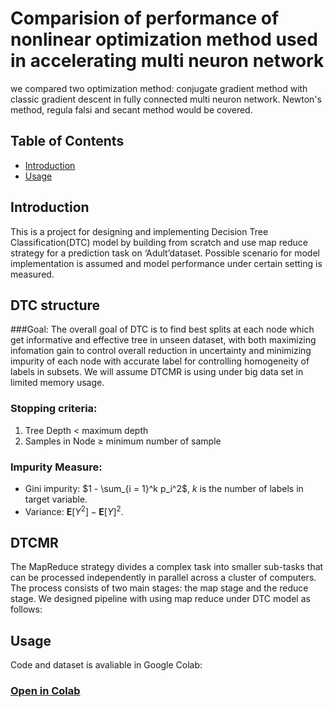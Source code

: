# Comparision of performance of nonlinear optimization method used in accelerating multi neuron network

we compared two optimization method: conjugate gradient method with classic gradient descent in fully connected multi neuron network. Newton's method, regula falsi and secant method would be covered. 

## Table of Contents

- [Introduction](#introduction)
- [Usage](#usage)

## Introduction
This is a project for designing and implementing Decision Tree Classification(DTC) model
by building from scratch and use map reduce strategy for a prediction task on ‘Adult’dataset.
Possible scenario for model implementation is assumed and model performance under certain
setting is measured.

## DTC structure

###Goal: 
The overall goal of DTC is to find best splits at each node which get informative and effective
tree in unseen dataset, with both maximizing infomation gain to control overall reduction
in uncertainty and minimizing impurity of each node with accurate label for controlling
homogeneity of labels in subsets. We will assume DTCMR is using under big data set in limited memory usage.

### Stopping criteria:
1. Tree Depth < maximum depth
2. Samples in Node ≥ minimum number of sample

### Impurity Measure:
- Gini impurity: $1 - \sum_{i = 1}^k p_i^2$, $k$ is the number of labels in target variable.
- Variance: $\boldsymbol{E}[Y^2] - \boldsymbol{E}[Y]^2.$

## DTCMR

The MapReduce strategy divides a complex task into smaller sub-tasks that can be processed
independently in parallel across a cluster of computers. The process consists of two main
stages: the map stage and the reduce stage. We designed pipeline with using map reduce under DTC model as follows:



## Usage

Code and dataset is avaliable in Google Colab:
### [Open in Colab](https://drive.google.com/drive/folders/1BU97Eyspj8umJahqHWMd2Nyq5MFobw9K?usp=share_link)
